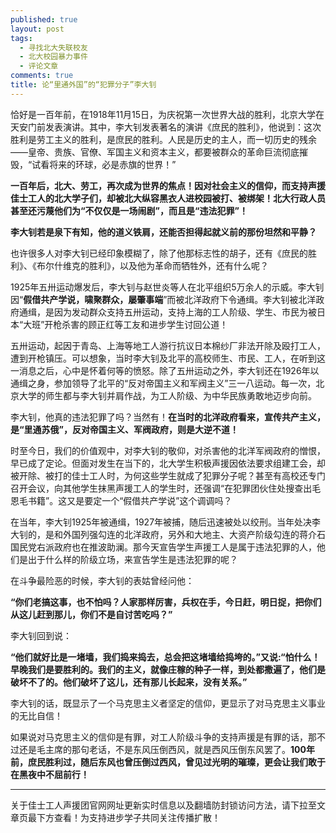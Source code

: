 ```yaml
---
published: true
layout: post
tags:
  - 寻找北大失联校友
  - 北大校园暴力事件
  - 评论文章
comments: true
title: 论“里通外国”的“犯罪分子”李大钊
---
```


恰好是一百年前，在1918年11月15日，为庆祝第一次世界大战的胜利，北京大学在天安门前发表演讲。其中，李大钊发表著名的演讲《庶民的胜利》，他说到：这次胜利是劳工主义的胜利，是庶民的胜利。人民是历史的主人，而一切历史的残余——皇帝、贵族、官僚、军国主义和资本主义，都要被群众的革命巨流彻底摧毁，“试看将来的环球，必是赤旗的世界！”

**一百年后，北大、劳工，再次成为世界的焦点！因对社会主义的信仰，而支持声援佳士工人的北大学子们，却被北大纵容黑衣人进校园被打、被绑架！北大行政人员甚至还污蔑他们为“不仅仅是一场闹剧”，而且是“违法犯罪”！**

**李大钊若是泉下有知，他的道义铁肩，还能否担得起就义前的那份坦然和平静？**

也许很多人对李大钊已经印象模糊了，除了他那标志性的胡子，还有《庶民的胜利》、《布尔什维克的胜利》，以及他为革命而牺牲外，还有什么呢？

1925年五卅运动爆发后，李大钊与赵世炎等人在北平组织5万余人的示威。李大钊因“**假借共产学说，啸聚群众，屡肇事端**”而被北洋政府下令通缉。李大钊被北洋政府通缉，是因为发动群众支持五卅运动，支持上海的工人阶级、学生、市民为被日本“大班”开枪杀害的顾正红等工友和进步学生讨回公道！

五卅运动，起因于青岛、上海等地工人游行抗议日本棉纱厂非法开除及殴打工人，遭到开枪镇压。可以想象，当时李大钊及北平的高校师生、市民、工人，在听到这一消息之后，心中是怀着何等的愤怒。除了五卅运动之外，李大钊还在1926年以通缉之身，参加领导了北平的“反对帝国主义和军阀主义”三一八运动。每一次，北京大学的师生都与李大钊并肩作战，为工人阶级、为中华民族勇敢地迈步向前。

李大钊，他真的违法犯罪了吗？当然有！**在当时的北洋政府看来，宣传共产主义，是“里通苏俄”，反对帝国主义、军阀政府，则是大逆不道！**

时至今日，我们的价值观中，对李大钊的敬仰，对杀害他的北洋军阀政府的憎恨，早已成了定论。但面对发生在当下的，北大学生积极声援因依法要求组建工会，却被开除、被打的佳士工人时，为何这些学生就成了犯罪分子呢？甚至有高校还专门召开会议，向其他学生抹黑声援工人的学生时，还强调“在犯罪团伙住处搜查出毛恩毛书籍”。这又是要定一个“假借共产学说”这个调调吗？

在当年，李大钊1925年被通缉，1927年被捕，随后迅速被处以绞刑。当年处决李大钊的，是和外国列强勾连的北洋政府，另外和大地主、大资产阶级勾连的蒋介石国民党右派政府也在推波助澜。那今天宣告学生声援工人是属于违法犯罪的人，他们是出于什么样的阶级立场，来宣告学生是违法犯罪的呢？

在斗争最险恶的时候，李大钊的表姑曾经问他：

**“你们老搞这事，也不怕吗？人家那样厉害，兵权在手，今日赶，明日捉，把你们从这儿赶到那儿，你们不是自讨苦吃吗？”**

李大钊回到说：

**“他们就好比是一堵墙，我们捣来捣去，总会把这堵墙给捣垮的。”又说:“怕什么！早晚我们是要胜利的。我们的主义，就像庄稼的种子一样，到处都撒遍了，他们是破坏不了的。他们破坏了这儿，还有那儿长起来，没有关系。”**

李大钊的话，既显示了一个马克思主义者坚定的信仰，更显示了对马克思主义事业的无比自信！

如果说对马克思主义的信仰是有罪，对工人阶级斗争的支持声援是有罪的话，那不过还是毛主席的那句老话，不是东风压倒西风，就是西风压倒东风罢了。**100年前，庶民胜利过，随后东风也曾压倒过西风，曾见过光明的璀璨，更会让我们敢于在黑夜中不屈前行！**

---
关于佳士工人声援团官网网址更新实时信息以及翻墙防封锁访问方法，请下拉至文章页最下方查看！为支持进步学子共同关注传播扩散！
